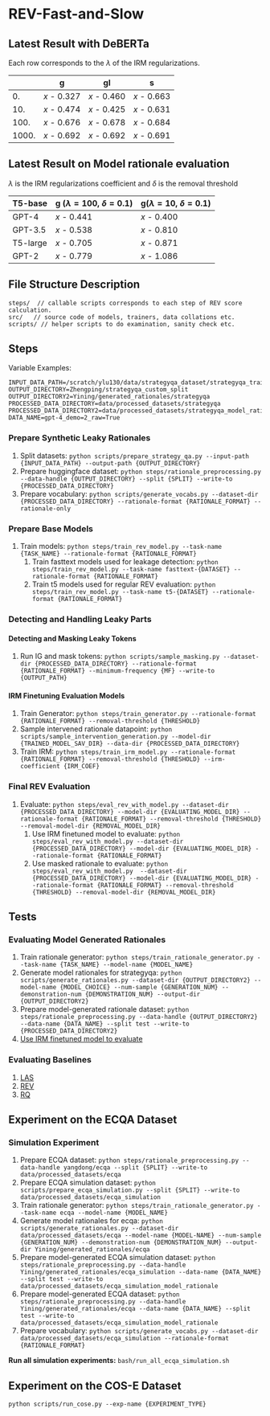 # REV-Fast-and-Slow

## Latest Result with DeBERTa

Each row corresponds to the $\lambda$ of the IRM regularizations.

|       | g           | gl          | s           |
| ----- | ----------- | ----------- | ----------- |
| 0.    | $x$ - 0.327 | $x$ - 0.460 | $x$ - 0.663 |
| 10.   | $x$ - 0.474 | $x$ - 0.425 | $x$ - 0.631 |
| 100.  | $x$ - 0.676 | $x$ - 0.678 | $x$ - 0.684 |
| 1000. | $x$ - 0.692 | $x$ - 0.692 | $x$ - 0.691 |

## Latest Result on Model rationale evaluation

$\lambda$ is the IRM regularizations coefficient and $\delta$ is the removal threshold

|T5-base  | g ($\lambda  = 100$, $\delta = 0.1$) | g($\lambda  = 10$, $\delta = 0.1$) |
| -----   | -----------------    | ----------------   |
| GPT-4   | $x$ - 0.441          | $x$ - 0.400        |
| GPT-3.5 | $x$ - 0.538          | $x$ - 0.810        |
| T5-large| $x$ - 0.705          | $x$ - 0.871        |
| GPT-2   | $x$ - 0.779          | $x$ - 1.086        |

## File Structure Description

```shellscript
steps/  // callable scripts corresponds to each step of REV score calculation.
src/   // source code of models, trainers, data collations etc. 
scripts/ // helper scripts to do examination, sanity check etc.
```

## Steps

Variable Examples:
```
INPUT_DATA_PATH=/scratch/ylu130/data/strategyqa_dataset/strategyqa_train.json
OUTPUT_DIRECTORY=Zhengping/strategyqa_custom_split
OUTPUT_DIRECTORY2=Yining/generated_rationales/strategyqa
PROCESSED_DATA_DIRECTORY=data/processed_datasets/strategyqa
PROCESSED_DATA_DIRECTORY2=data/processed_datasets/strategyqa_model_rationale
DATA_NAME=gpt-4_demo=2_raw=True
```
### Prepare Synthetic Leaky Rationales
1. Split datasets: `python scripts/prepare_strategy_qa.py --input-path {INPUT_DATA_PATH} --output-path {OUTPUT_DIRECTORY}`
2. Prepare huggingface dataset: `python steps/rationale_preprocessing.py --data-handle {OUTPUT_DIRECTORY} --split {SPLIT} --write-to {PROCESSED_DATA_DIRECTORY}`
3. Prepare vocabulary: `python scripts/generate_vocabs.py --dataset-dir {PROCESSED_DATA_DIRECTORY} --rationale-format {RATIONALE_FORMAT} --rationale-only`

### Prepare Base Models
1. Train models: `python steps/train_rev_model.py --task-name {TASK_NAME} --rationale-format {RATIONALE_FORMAT}`
   1. Train fasttext models used for leakage detection: `python steps/train_rev_model.py --task-name fasttext-{DATASET} --rationale-format {RATIONALE_FORMAT}`
   2. Train t5 models used for regular REV evaluation: `python steps/train_rev_model.py --task-name t5-{DATASET} --rationale-format {RATIONALE_FORMAT}`

### Detecting and Handling Leaky Parts
#### Detecting and Masking Leaky Tokens
1. Run IG and mask tokens: `python scripts/sample_masking.py --dataset-dir {PROCESSED_DATA_DIRECTORY} --rationale-format {RATIONALE_FORMAT} --minimum-frequency {MF} --write-to {OUTPUT_PATH}`

#### IRM Finetuning Evaluation Models 
1. Train Generator: `python steps/train_generator.py --rationale-format {RATIONALE_FORMAT} --removal-threshold {THRESHOLD}`
2. Sample intervened rationale datapoint: `python scripts/sample_intervention_generation.py --model-dir {TRAINED_MODEL_SAV_DIR} --data-dir {PROCESSED_DATA_DIRECTORY}`
3. Train IRM: `python steps/train_irm_model.py --rationale-format {RATIONALE_FORMAT} --removal-threshold {THRESHOLD} --irm-coefficient {IRM_COEF}`
   
### Final REV Evaluation
1. Evaluate: `python steps/eval_rev_with_model.py --dataset-dir {PROCESSED_DATA_DIRECTORY} --model-dir {EVALUATING_MODEL_DIR} --rationale-format {RATIONALE_FORMAT} --removal-threshold {THRESHOLD} --removal-model-dir {REMOVAL_MODEL_DIR}`
   1. Use IRM finetuned model to evaluate: `python steps/eval_rev_with_model.py --dataset-dir {PROCESSED_DATA_DIRECTORY} --model-dir {EVALUATING_MODEL_DIR} --rationale-format {RATIONALE_FORMAT}`
   2. Use masked rationale to evaluate: `python steps/eval_rev_with_model.py  --dataset-dir {PROCESSED_DATA_DIRECTORY} --model-dir {EVALUATING_MODEL_DIR} --rationale-format {RATIONALE_FORMAT} --removal-threshold {THRESHOLD} --removal-model-dir {REMOVAL_MODEL_DIR}`

## Tests
### Evaluating Model Generated Rationales
1. Train rationale generator: `python steps/train_rationale_generator.py --task-name {TASK_NAME} --model-name {MODEL_NAME}`
2. Generate model rationales for strategyqa: `python scripts/generate_rationales.py --dataset-dir {OUTPUT_DIRECTORY2} --model-name {MODEL_CHOICE} --num-sample {GENERATION_NUM} --demonstration-num {DEMONSTRATION_NUM} --output-dir {OUTPUT_DIRECTORY2}`
3. Prepare model-generated rationale dataset: `python steps/rationale_preprocessing.py --data-handle {OUTPUT_DIRECTORY2} --data-name {DATA_NAME} --split test --write-to {PROCESSED_DATA_DIRECTORY2}`
4. [Use IRM finetuned model to evaluate](#Final-REV-Evaluation)

### Evaluating Baselines
1. [LAS](baselines/las/README.md)
2. [REV](baselines/rev/README.md)
3. [RQ](baselines/rq/README.md)

## Experiment on the ECQA Dataset
### Simulation Experiment
1. Prepare ECQA dataset: `python steps/rationale_preprocessing.py --data-handle yangdong/ecqa --split {SPLIT} --write-to data/processed_datasets/ecqa`
2. Prepare ECQA simulation dataset: `python scripts/prepare_ecqa_simulation.py --split {SPLIT} --write-to data/processed_datasets/ecqa_simulation`
3. Train rationale generator: `python steps/train_rationale_generator.py --task-name ecqa --model-name {MODEL_NAME}`
4. Generate model rationales for ecqa: `python scripts/generate_rationales.py --dataset-dir data/processed_datasets/ecqa --model-name {MODEL-NAME} --num-sample {GENERATION_NUM} --demonstration-num {DEMONSTRATION_NUM} --output-dir Yining/generated_rationales/ecqa`
5. Prepare model-generated ECQA simulation dataset: `python steps/rationale_preprocessing.py --data-handle Yining/generated_rationales/ecqa_simulation --data-name {DATA_NAME} --split test --write-to data/processed_datasets/ecqa_simulation_model_rationale`
6. Prepare model-generated ECQA dataset: `python steps/rationale_preprocessing.py --data-handle Yining/generated_rationales/ecqa --data-name {DATA_NAME} --split test --write-to data/processed_datasets/ecqa_simulation_model_rationale`
7. Prepare vocabulary: `python scripts/generate_vocabs.py --dataset-dir data/processed_datasets/ecqa_simulation --rationale-format {RATIONALE_FORMAT}`

**Run all simulation experiments:** `bash/run_all_ecqa_simulation.sh`

## Experiment on the COS-E Dataset
`python scripts/run_cose.py --exp-name {EXPERIMENT_TYPE}`